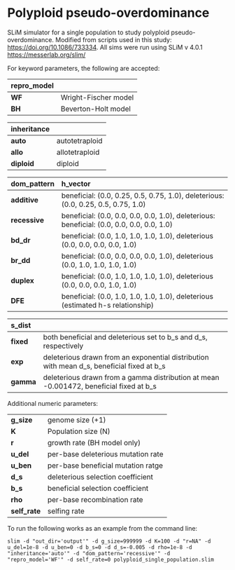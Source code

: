 # Polyploid pseudo-overdominance

SLiM simulator for a single population to study polyploid pseudo-overdominance. Modified from scripts used in this study: https://doi.org/10.1086/733334. All sims were run using SLiM v 4.0.1 https://messerlab.org/slim/

For keyword parameters, the following are accepted:

| repro_model        |                                                                  |
|:-------------------|:----------------------------------------------------------------------------|
| __WF__          |  Wright-Fischer model                                       |
| __BH__               |  Beverton-Holt model         |

| inheritance         |                                                                  |
|:-------------------|:----------------------------------------------------------------------------|
| __auto__          |  autotetraploid                                       |
| __allo__               |  allotetraploid         |
| __diploid__                |  diploid    |

| dom_pattern         |  h_vector                                                                |
|:-------------------|:----------------------------------------------------------------------------|
| __additive__          |  beneficial: (0.0, 0.25, 0.5, 0.75, 1.0), deleterious: (0.0, 0.25, 0.5, 0.75, 1.0)                                      |
| __recessive__               |  beneficial: (0.0, 0.0, 0.0, 0.0, 1.0), deleterious: beneficial: (0.0, 0.0, 0.0, 0.0, 1.0)|
| __bd_dr__                |  beneficial: (0.0, 1.0, 1.0, 1.0, 1.0), deleterious (0.0, 0.0, 0.0, 0.0, 1.0)    |
| __br_dd__          |  beneficial: (0.0, 0.0, 0.0, 0.0, 1.0), deleterious (0.0, 1.0, 1.0, 1.0, 1.0)                                      |
| __duplex__               |  beneficial: (0.0, 1.0, 1.0, 1.0, 1.0), deleterious (0.0, 0.0, 0.0, 1.0, 1.0)         |
| __DFE__               |  beneficial: (0.0, 1.0, 1.0, 1.0, 1.0), deleterious (estimated h-s relationship)         |


| s_dist         |                                                                  |
|:-------------------|:----------------------------------------------------------------------------|
| __fixed__          |  both beneficial and deleterious set to b_s and d_s, respectively                                       |
| __exp__               |  deleterious drawn from an exponential distribution with mean d_s, beneficial fixed at b_s         |
| __gamma__                |  deleterious drawn from a gamma distribution at mean -0.001472, beneficial fixed at b_s   |

Additional numeric parameters:

|          |                                                                  |
|:-------------------|:----------------------------------------------------------------------------|
| __g_size__          |  genome size (+1)                                      |
| __K__               |  Population size (N)         |
| __r__                |  growth rate (BH model only)   |
| __u_del__          | per-base deleterious mutation rate                                      |
| __u_ben__               |  per-base beneficial mutation ratge         |
| __d_s__                |  deleterious selection coefficient   |
| __b_s__          | beneficial selection coefficient                                  |
| __rho__               |  per-base recombination rate       |
| __self_rate__                |  selfing rate  |


To run the following works as an example from the command line:
```
slim -d "out_dir='output'" -d g_size=999999 -d K=100 -d "r=NA" -d u_del=1e-8 -d u_ben=0 -d b_s=0 -d d_s=-0.005 -d rho=1e-8 -d "inheritance='auto'" -d "dom_pattern='recessive'" -d "repro_model='WF'" -d self_rate=0 polyploid_single_population.slim 
```

